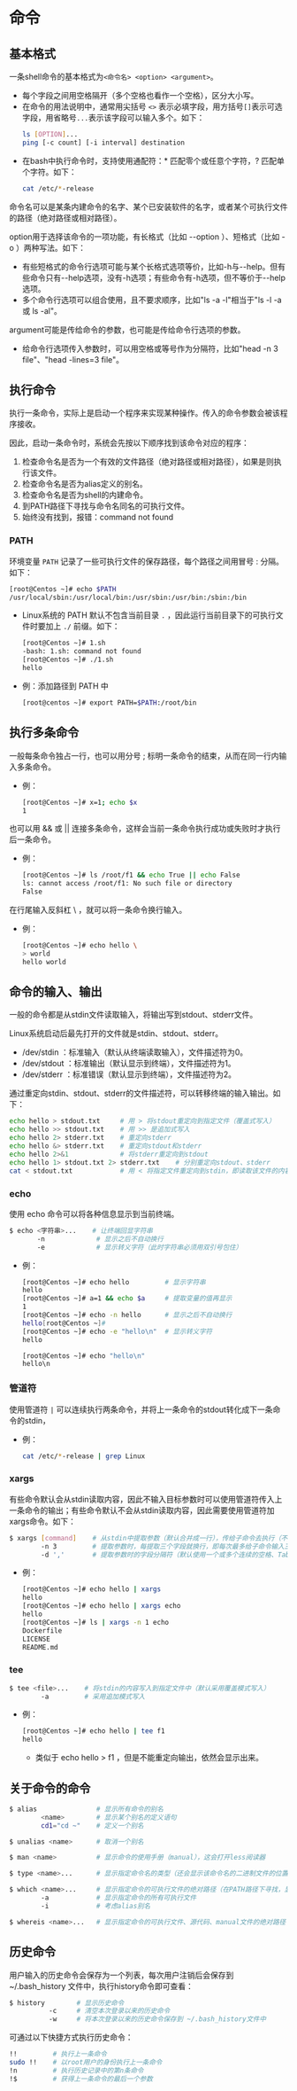 # 命令

## 基本格式

一条shell命令的基本格式为`<命令名> <option> <argument>`。
- 每个字段之间用空格隔开（多个空格也看作一个空格），区分大小写。
- 在命令的用法说明中，通常用尖括号 `<>` 表示必填字段，用方括号`[]`表示可选字段，用省略号`...`表示该字段可以输入多个。如下：
  ```sh
  ls [OPTION]...
  ping [-c count] [-i interval] destination
  ```
- 在bash中执行命令时，支持使用通配符：* 匹配零个或任意个字符，? 匹配单个字符。如下：
  ```sh
  cat /etc/*-release
  ```

命令名可以是某条内建命令的名字、某个已安装软件的名字，或者某个可执行文件的路径（绝对路径或相对路径）。

option用于选择该命令的一项功能，有长格式（比如 --option ）、短格式（比如 -o ）两种写法。如下：
- 有些短格式的命令行选项可能与某个长格式选项等价，比如-h与--help。但有些命令只有--help选项，没有-h选项；有些命令有-h选项，但不等价于--help选项。
- 多个命令行选项可以组合使用，且不要求顺序，比如"ls -a -l"相当于"ls -l -a 或 ls -al"。

argument可能是传给命令的参数，也可能是传给命令行选项的参数。
- 给命令行选项传入参数时，可以用空格或等号作为分隔符，比如"head -n 3 file"、"head -lines=3 file"。

## 执行命令

执行一条命令，实际上是启动一个程序来实现某种操作。传入的命令参数会被该程序接收。

因此，启动一条命令时，系统会先按以下顺序找到该命令对应的程序：
1. 检查命令名是否为一个有效的文件路径（绝对路径或相对路径），如果是则执行该文件。
2. 检查命令名是否为alias定义的别名。
3. 检查命令名是否为shell的内建命令。
4. 到PATH路径下寻找与命令名同名的可执行文件。
5. 始终没有找到，报错：command not found

### PATH

环境变量 `PATH` 记录了一些可执行文件的保存路径，每个路径之间用冒号 : 分隔。如下：
  ```sh
  [root@Centos ~]# echo $PATH
  /usr/local/sbin:/usr/local/bin:/usr/sbin:/usr/bin:/sbin:/bin
  ```
- Linux系统的 PATH 默认不包含当前目录 `.` ，因此运行当前目录下的可执行文件时要加上 `./` 前缀。如下：
    ```sh
    [root@Centos ~]# 1.sh
    -bash: 1.sh: command not found
    [root@Centos ~]# ./1.sh
    hello
    ```
- 例：添加路径到 PATH 中
    ```sh
    [root@centos ~]# export PATH=$PATH:/root/bin
    ```

## 执行多条命令

一般每条命令独占一行，也可以用分号 ; 标明一条命令的结束，从而在同一行内输入多条命令。
- 例：
    ```sh
    [root@Centos ~]# x=1; echo $x
    1
    ```

也可以用 && 或 || 连接多条命令，这样会当前一条命令执行成功或失败时才执行后一条命令。
- 例：
    ```sh
    [root@Centos ~]# ls /root/f1 && echo True || echo False
    ls: cannot access /root/f1: No such file or directory
    False
    ```

在行尾输入反斜杠 \ ，就可以将一条命令换行输入。
- 例：
    ```sh
    [root@Centos ~]# echo hello \
    > world
    hello world
    ```

## 命令的输入、输出

一般的命令都是从stdin文件读取输入，将输出写到stdout、stderr文件。

Linux系统启动后最先打开的文件就是stdin、stdout、stderr。
- /dev/stdin ：标准输入（默认从终端读取输入），文件描述符为0。
- /dev/stdout ：标准输出（默认显示到终端），文件描述符为1。
- /dev/stderr ：标准错误（默认显示到终端），文件描述符为2。

通过重定向stdin、stdout、stderr的文件描述符，可以转移终端的输入输出。如下：
```sh
echo hello > stdout.txt     # 用 > 将stdout重定向到指定文件（覆盖式写入）
echo hello >> stdout.txt    # 用 >> 是追加式写入
echo hello 2> stderr.txt    # 重定向stderr
echo hello &> stderr.txt    # 重定向stdout和stderr
echo hello 2>&1             # 将stderr重定向到stdout
echo hello 1> stdout.txt 2> stderr.txt    # 分别重定向stdout、stderr
cat < stdout.txt            # 用 < 将指定文件重定向到stdin，即读取该文件的内容作为输入（读取到EOL为止）
```

### echo

使用 echo 命令可以将各种信息显示到当前终端。
```sh
$ echo <字符串>...    # 让终端回显字符串
       -n             # 显示之后不自动换行
       -e             # 显示转义字符（此时字符串必须用双引号包住）
```
- 例：
    ```sh
    [root@Centos ~]# echo hello         # 显示字符串
    hello
    [root@Centos ~]# a=1 && echo $a     # 提取变量的值再显示
    1
    [root@Centos ~]# echo -n hello      # 显示之后不自动换行
    hello[root@Centos ~]# 
    [root@Centos ~]# echo -e "hello\n"  # 显示转义字符
    hello

    [root@Centos ~]# echo "hello\n"   
    hello\n
    ```

### 管道符

使用管道符 `|` 可以连续执行两条命令，并将上一条命令的stdout转化成下一条命令的stdin，
- 例：
    ```sh
    cat /etc/*-release | grep Linux
    ```

### xargs

有些命令默认会从stdin读取内容，因此不输入目标参数时可以使用管道符传入上一条命令的输出；有些命令默认不会从stdin读取内容，因此需要使用管道符加xargs命令。如下：
```sh
$ xargs [command]    # 从stdin中提取参数（默认合并成一行），传给子命令去执行（不指定子命令则调用echo）
        -n 3         # 提取参数时，每提取三个字段就换行，即每次最多给子命令输入三个参数
        -d ','       # 提取参数时的字段分隔符（默认使用一个或多个连续的空格、Tab）
```
- 例：
    ```sh
    [root@Centos ~]# echo hello | xargs
    hello
    [root@Centos ~]# echo hello | xargs echo
    hello
    [root@Centos ~]# ls | xargs -n 1 echo
    Dockerfile
    LICENSE
    README.md
    ```

### tee

```sh
$ tee <file>...    # 将stdin的内容写入到指定文件中（默认采用覆盖模式写入）
        -a         # 采用追加模式写入
```
- 例：
    ```sh
    [root@Centos ~]# echo hello | tee f1
    hello
    ```
    - 类似于 echo hello > f1 ，但是不能重定向输出，依然会显示出来。

## 关于命令的命令

```sh
$ alias               # 显示所有命令的别名
        <name>        # 显示某个别名的定义语句
        cd1="cd ~"    # 定义一个别名
```

```sh
$ unalias <name>      # 取消一个别名
```

```sh
$ man <name>          # 显示命令的使用手册（manual），这会打开less阅读器
```

```sh
$ type <name>...      # 显示指定命令名的类型（还会显示该命令名的二进制文件的位置）
```

```sh
$ which <name>...     # 显示指定命令的可执行文件的绝对路径（在PATH路径下寻找，显示第一个找到的）
        -a            # 显示指定命令的所有可执行文件
        -i            # 考虑alias别名
```

```sh
$ whereis <name>...   # 显示指定命令的可执行文件、源代码、manual文件的绝对路径（在PATH、MANPATH路径下寻找）
```

## 历史命令

用户输入的历史命令会保存为一个列表，每次用户注销后会保存到 ~/.bash_history 文件中，执行history命令即可查看：
```sh
$ history        # 显示历史命令
          -c     # 清空本次登录以来的历史命令
          -w     # 将本次登录以来的历史命令保存到 ~/.bash_history文件中
```

可通过以下快捷方式执行历史命令：
```sh
!!         # 执行上一条命令
sudo !!    # 以root用户的身份执行上一条命令
!n         # 执行历史记录中的第n条命令
!$         # 获得上一条命令的最后一个参数
```
